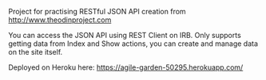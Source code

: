 Project for practising RESTful JSON API creation from http://www.theodinproject.com

You can access the JSON API using REST Client on IRB. Only supports getting data from Index and Show actions, you can create and manage data on the site itself.

Deployed on Heroku here: https://agile-garden-50295.herokuapp.com/

